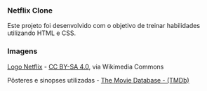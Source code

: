 ### Netflix Clone
Este projeto foi desenvolvido com o objetivo de treinar habilidades utilizando HTML e CSS.



### Imagens
[Logo Netflix](https://commons.wikimedia.org/wiki/File:Logonfx.png) - [CC BY-SA 4.0](https://creativecommons.org/licenses/by-sa/4.0), via Wikimedia Commons

Pôsteres e sinopses utilizadas - [The Movie Database - (TMDb)](https://www.themoviedb.org/)
